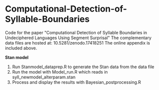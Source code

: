 # Computational-Detection-of-Syllable-Boundaries
Code for the paper "Computational Detection of Syllable Boundaries in Undeciphered Languages Using Segment Surprisal"
The complementary data files are hosted at: 10.5281/zenodo.17418251
The online appendix is included above.

**Stan model**
1. Run Stanmodel_dataprep.R to generate the Stan data from the data file
2. Run the model with Model_run.R which reads in syll_newmodel_alterparam.stan
3. Process and display the results with Bayesian_postprocessing.R
